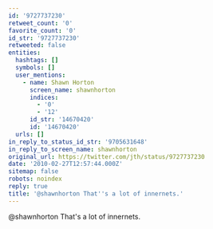 ```yaml
---
id: '9727737230'
retweet_count: '0'
favorite_count: '0'
id_str: '9727737230'
retweeted: false
entities:
  hashtags: []
  symbols: []
  user_mentions:
    - name: Shawn Horton
      screen_name: shawnhorton
      indices:
        - '0'
        - '12'
      id_str: '14670420'
      id: '14670420'
  urls: []
in_reply_to_status_id_str: '9705631648'
in_reply_to_screen_name: shawnhorton
original_url: https://twitter.com/jth/status/9727737230
date: '2010-02-27T12:57:44.000Z'
sitemap: false
robots: noindex
reply: true
title: '@shawnhorton That''s a lot of innernets.'
---
```


@shawnhorton That's a lot of innernets.
